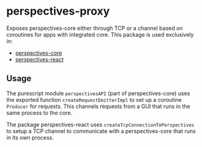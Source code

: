 # perspectives-proxy
Exposes perspectives-core either through TCP or a channel based on coroutines for apps with integrated core. This package is used exclusively in:
* [perspectives-core](https://github.com/joopringelberg/perspectives-core)
* [perspectives-react](https://github.com/joopringelberg/perspectives-react)

## Usage
The purescript module `perspectivesAPI` (part of perspectives-core) uses the exported function `createRequestEmitterImpl` to set up a coroutine `Producer` for requests. This channels requests from a GUI that runs in the same process to the core.

The package perspectives-react uses `createTcpConnectionToPerspectives` to setup a TCP channel to communicate with a perspectives-core that runs in its own process.
